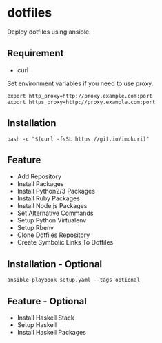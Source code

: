 # dotfiles

Deploy dotfiles using ansible.

## Requirement

* curl

Set environment variables if you need to use proxy.

```
export http_proxy=http://proxy.example.com:port
export https_proxy=http://proxy.example.com:port
```

## Installation

```
bash -c "$(curl -fsSL https://git.io/imokuri)"
```

## Feature

* Add Repository
* Install Packages
* Install Python2/3 Packages
* Install Ruby Packages
* Install Node.js Packages
* Set Alternative Commands
* Setup Python Virtualenv
* Setup Rbenv
* Clone Dotfiles Repository
* Create Symbolic Links To Dotfiles

## Installation - Optional

```
ansible-playbook setup.yaml --tags optional
```

## Feature - Optional

* Install Haskell Stack
* Setup Haskell
* Install Haskell Packages

